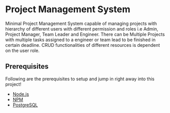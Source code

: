 # Project Management System
  Minimal Project Management System capable of managing projects with hierarchy of different users with different permission and roles i.e Admin, Project Manager, 
  Team Leader and Engineer. There can be Multiple Projects with multiple tasks assigned to a engineer or team lead to be finished in certain deadline. CRUD functionalities
  of different resources is dependent on the user role.

## Prerequisites
  Following are the prerequisites to setup and jump in right away into this project! 

- [Node.js](https://yarnpkg.com/en/docs/install)
- [NPM](https://docs.npmjs.com/getting-started/installing-node)
- [PostgreSQL](https://www.postgresql.org/download/) 
